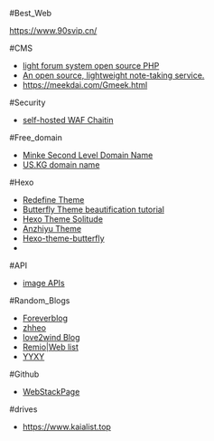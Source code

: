 #Best_Web

https://www.90svip.cn/

#CMS

- [light forum system open source PHP](https://www.hadsky.com/index.php )
- [An open source, lightweight note-taking service.](https://github.com/usememos/memos)
- https://meekdai.com/Gmeek.html

#Security

- [self-hosted WAF Chaitin](https://waf.chaitin.com/)

#Free_domain

- [Minke Second Level Domain Name](https://ym.mknb.cc/home )
- [US.KG domain name](https://nic.us.kg/)

#Hexo

 - [Redefine Theme](https://github.com/EvanNotFound/hexo-theme-redefine)
 - [Butterfly Theme beautification tutorial](https://butterfly.zhheo.com/)
 - [Hexo Theme Solitude](https://solitude.js.org/)
 - [Anzhiyu Theme](https://docs.anheyu.com/)
 - [Hexo-theme-butterfly](https://github.com/jerryc127/hexo-theme-butterfly)
 - 

#API

- [image APIs](https://www.520524.xyz/)

#Random_Blogs
- [Foreverblog](https://www.foreverblog.cn/go.html)
- [zhheo](https://blog.zhheo.com/)
- [love2wind Blog](https://niepan.org/)
- [Remio|Web list](https://index.remio.cc/)
- [YYXY](https://yyxy.top/links)

#Github
- [WebStackPage](https://github.com/WebStackPage/WebStackPage.github.io)

#drives
- https://www.kaialist.top